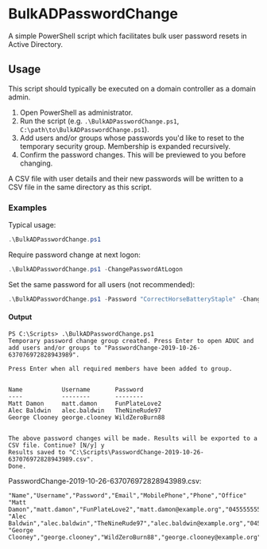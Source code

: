 # BulkADPasswordChange
A simple PowerShell script which facilitates bulk user password resets in Active Directory.

## Usage
This script should typically be executed on a domain controller as a domain admin.

1. Open PowerShell as administrator.
2. Run the script (e.g. `.\BulkADPasswordChange.ps1`, `C:\path\to\BulkADPasswordChange.ps1`).
3. Add users and/or groups whose passwords you'd like to reset to the temporary security group. Membership is expanded recursively.
4. Confirm the password changes. This will be previewed to you before changing.

A CSV file with user details and their new passwords will be written to a CSV file in the same directory as this script.

### Examples
Typical usage:
```powershell
.\BulkADPasswordChange.ps1
```

Require password change at next logon:
```powershell
.\BulkADPasswordChange.ps1 -ChangePasswordAtLogon
```

Set the same password for all users (not recommended):
```powershell
.\BulkADPasswordChange.ps1 -Password "CorrectHorseBatteryStaple" -ChangePasswordAtLogon
```

#### Output
```
PS C:\Scripts> .\BulkADPasswordChange.ps1
Temporary password change group created. Press Enter to open ADUC and add users and/or groups to "PasswordChange-2019-10-26-637076972828943989".

Press Enter when all required members have been added to group.


Name           Username       Password
----           --------       --------
Matt Damon     matt.damon     FunPlateLove2
Alec Baldwin   alec.baldwin   TheNineRude97
George Clooney george.clooney WildZeroBurn88


The above password changes will be made. Results will be exported to a CSV file. Continue? [N/y] y
Results saved to "C:\Scripts\PasswordChange-2019-10-26-637076972828943989.csv".
Done.
```

PasswordChange-2019-10-26-637076972828943989.csv:
```
"Name","Username","Password","Email","MobilePhone","Phone","Office"
"Matt Damon","matt.damon","FunPlateLove2","matt.damon@example.org","0455555555","0755555555","Brisbane"
"Alec Baldwin","alec.baldwin","TheNineRude97","alec.baldwin@example.org","0455555556","0755555556","Paris"
"George Clooney","george.clooney","WildZeroBurn88","george.clooney@example.org","0455555557","0755555558","London"
```
